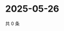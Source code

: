 # 2025-05-26

共 0 条

<!-- BEGIN ZHIHUVIDEO -->
<!-- 最后更新时间 Mon May 26 2025 10:43:47 GMT+0800 (China Standard Time) -->

<!-- END ZHIHUVIDEO -->
